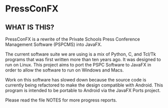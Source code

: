 # PressConFX

WHAT IS THIS?
------------

PressConFX is a rewrite of the Private Schools Press Conference Management Software (PSPCMS) into JavaFX.

The current software suite we are using is a mix of Python, C, and Tcl/Tk programs that was first written more than ten years ago. It was designed to run on Linux. This project aims to port the PSPC Software to JavaFX in order to allow the software to run on Windows and Macs.

Work on this software has slowed down because the source code is currently being refactored to make
the design compatible with Android. This program is intended to be portable to Android via the JavaFX Ports
project.

Please read the file NOTES for more progress reports.

